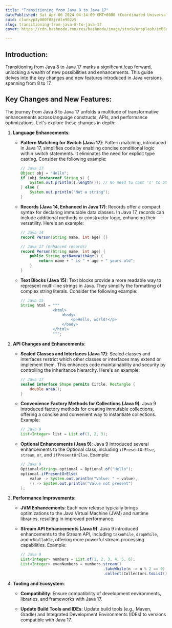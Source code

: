 ```yaml
---
title: "Transitioning from Java 8 to Java 17"
datePublished: Sat Apr 06 2024 04:14:09 GMT+0000 (Coordinated Universal Time)
cuid: clunkyp3y000f08jrdle902z5
slug: transitioning-from-java-8-to-java-17
cover: https://cdn.hashnode.com/res/hashnode/image/stock/unsplash/imBSxksI7DA/upload/f20417c4087d9113f850445a009cfd3a.jpeg

---
```


## Introduction:

Transitioning from Java 8 to Java 17 marks a significant leap forward, unlocking a wealth of new possibilities and enhancements. This guide delves into the key changes and new features introduced in Java versions spanning from 8 to 17.

## Key Changes and New Features:

The journey from Java 8 to Java 17 unfolds a multitude of transformative enhancements across language constructs, APIs, and performance optimizations. Let's explore these changes in depth:

1. **Language Enhancements**:
    
    * **Pattern Matching for Switch (Java 17)**: Pattern matching, introduced in Java 17, simplifies code by enabling concise conditional logic within switch statements. It eliminates the need for explicit type casting. Consider the following example:
        
        ```java
        // Java 17
        Object obj = "Hello";
        if (obj instanceof String s) {
            System.out.println(s.length()); // No need to cast 's' to String
        } else {
            System.out.println("Not a string");
        }
        ```
        
    * **Records (Java 14, Enhanced in Java 17)**: Records offer a compact syntax for declaring immutable data classes. In Java 17, records can include additional methods or constructor logic, enhancing their versatility. Here's an example:
        
        ```java
        // Java 14
        record Person(String name, int age) {}
        
        // Java 17 (Enhanced records)
        record Person(String name, int age) {
            public String getNameWithAge() {
                return name + " is " + age + " years old";
            }
        }
        ```
        
    * **Text Blocks (Java 15)**: Text blocks provide a more readable way to represent multi-line strings in Java. They simplify the formatting of complex string literals. Consider the following example:
        
        ```java
        // Java 15
        String html = """
                      <html>
                          <body>
                              <p>Hello, world!</p>
                          </body>
                      </html>
                      """;
        ```
        
2. **API Changes and Enhancements**:
    
    * **Sealed Classes and Interfaces (Java 17)**: Sealed classes and interfaces restrict which other classes or interfaces may extend or implement them. This enhances code maintainability and security by controlling the inheritance hierarchy. Here's an example:
        
        ```java
        // Java 17
        sealed interface Shape permits Circle, Rectangle {
            double area();
        }
        ```
        
    * **Convenience Factory Methods for Collections (Java 9)**: Java 9 introduced factory methods for creating immutable collections, offering a concise and convenient way to instantiate collections. Example:
        
        ```java
        // Java 9
        List<Integer> list = List.of(1, 2, 3);
        ```
        
    * **Optional Enhancements (Java 9)**: Java 9 introduced several enhancements to the Optional class, including `ifPresentOrElse`, `stream`, `or`, and `ifPresentOrElse`. Example:
        
        ```java
        // Java 9
        Optional<String> optional = Optional.of("Hello");
        optional.ifPresentOrElse(
            value -> System.out.println("Value: " + value),
            () -> System.out.println("Value not present")
        );
        ```
        
3. **Performance Improvements**:
    
    * **JVM Enhancements**: Each new release typically brings optimizations to the Java Virtual Machine (JVM) and runtime libraries, resulting in improved performance.
        
    * **Stream API Enhancements (Java 9)**: Java 9 introduced enhancements to the Stream API, including `takeWhile`, `dropWhile`, and `ofNullable`, offering more powerful stream processing capabilities. Example:
        
        ```java
        // Java 9
        List<Integer> numbers = List.of(1, 2, 3, 4, 5, 6);
        List<Integer> evenNumbers = numbers.stream()
                                            .takeWhile(n -> n % 2 == 0)
                                            .collect(Collectors.toList());
        ```
        
4. **Tooling and Ecosystem**:
    
    * **Compatibility**: Ensure compatibility of development environments, libraries, and frameworks with Java 17.
        
    * **Update Build Tools and IDEs**: Update build tools (e.g., Maven, Gradle) and Integrated Development Environments (IDEs) to versions compatible with Java 17.